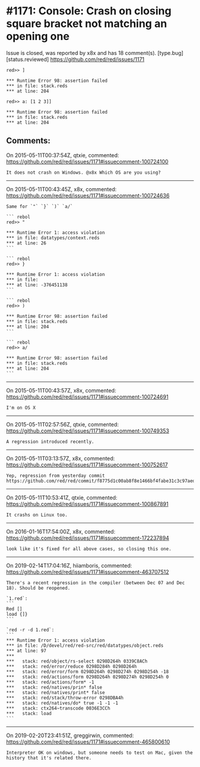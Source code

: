 
#1171: Console: Crash on closing square bracket not matching an opening one
================================================================================
Issue is closed, was reported by x8x and has 18 comment(s).
[type.bug] [status.reviewed]
<https://github.com/red/red/issues/1171>

``` rebol
red>> ]

*** Runtime Error 98: assertion failed
*** in file: stack.reds
*** at line: 204
```

``` rebol
red>> a: [1 2 3]]

*** Runtime Error 98: assertion failed
*** in file: stack.reds
*** at line: 204
```



Comments:
--------------------------------------------------------------------------------

On 2015-05-11T00:37:54Z, qtxie, commented:
<https://github.com/red/red/issues/1171#issuecomment-100724100>

    It does not crash on Windows. @x8x Which OS are you using?

--------------------------------------------------------------------------------

On 2015-05-11T00:43:45Z, x8x, commented:
<https://github.com/red/red/issues/1171#issuecomment-100724636>

    Same for `"` `}` `)` `a/`
    
    ``` rebol
    red>> "
    
    *** Runtime Error 1: access violation
    *** in file: datatypes/context.reds
    *** at line: 26
    ```
    
    ``` rebol
    red>> }
    
    *** Runtime Error 1: access violation
    *** in file: 
    *** at line: -376451138
    ```
    
    ``` rebol
    red>> )
    
    *** Runtime Error 98: assertion failed
    *** in file: stack.reds
    *** at line: 204
    ```
    
    ``` rebol
    red>> a/
    
    *** Runtime Error 98: assertion failed
    *** in file: stack.reds
    *** at line: 204
    ```

--------------------------------------------------------------------------------

On 2015-05-11T00:43:57Z, x8x, commented:
<https://github.com/red/red/issues/1171#issuecomment-100724691>

    I'm on OS X

--------------------------------------------------------------------------------

On 2015-05-11T02:57:56Z, qtxie, commented:
<https://github.com/red/red/issues/1171#issuecomment-100749353>

    A regression introduced recently.

--------------------------------------------------------------------------------

On 2015-05-11T03:13:57Z, x8x, commented:
<https://github.com/red/red/issues/1171#issuecomment-100752617>

    Yep, regression from yesterday commit https://github.com/red/red/commit/f8775d1c00ab8f8e1466bf4fabe31c3c97aed3af

--------------------------------------------------------------------------------

On 2015-05-11T10:53:41Z, qtxie, commented:
<https://github.com/red/red/issues/1171#issuecomment-100867891>

    It crashs on Linux too.

--------------------------------------------------------------------------------

On 2016-01-16T17:54:00Z, x8x, commented:
<https://github.com/red/red/issues/1171#issuecomment-172237894>

    look like it's fixed for all above cases, so closing this one.

--------------------------------------------------------------------------------

On 2019-02-14T17:04:16Z, hiiamboris, commented:
<https://github.com/red/red/issues/1171#issuecomment-463707512>

    There's a recent regression in the compiler (between Dec 07 and Dec 18). Should be reopened.
    
    `1.red`:
    ```
    Red []
    load {]}
    ```
    
    `red -r -d 1.red`:
    ```
    *** Runtime Error 1: access violation                        
    *** in file: /D/devel/red/red-src/red/datatypes/object.reds  
    *** at line: 97                                              
    ***                                                          
    ***   stack: red/object/rs-select 0298D264h 0339C8ACh        
    ***   stack: red/error/reduce 0298D284h 0298D264h            
    ***   stack: red/error/form 0298D264h 0298D274h 0298D254h -18
    ***   stack: red/actions/form 0298D264h 0298D274h 0298D254h 0
    ***   stack: red/actions/form* -1                            
    ***   stack: red/natives/prin* false                         
    ***   stack: red/natives/print* false                        
    ***   stack: red/stack/throw-error 0298DBA4h                 
    ***   stack: red/natives/do* true -1 -1 -1                   
    ***   stack: ctx264~transcode 0036E3CCh                      
    ***   stack: load                                            
    ```

--------------------------------------------------------------------------------

On 2019-02-20T23:41:51Z, greggirwin, commented:
<https://github.com/red/red/issues/1171#issuecomment-465800610>

    Interpreter OK on windows, but someone needs to test on Mac, given the history that it's related there.

